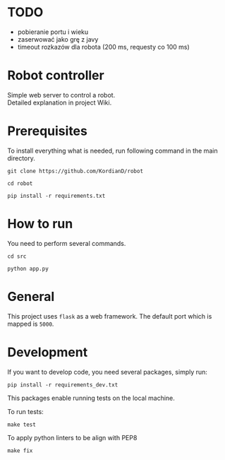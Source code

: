 # TODO
- pobieranie portu i wieku
- zaserwować jako grę z javy
- timeout rozkazów dla robota (200 ms, requesty co 100 ms)


# Robot controller
Simple web server to control a robot.  
Detailed explanation in project Wiki.

# Prerequisites
To install everything what is needed, run following command in the main directory.
    
    git clone https://github.com/KordianD/robot
    
    cd robot
        
    pip install -r requirements.txt


# How to run
You need to perform several commands.

    cd src

    python app.py
    
# General 

This project uses `flask` as a web framework.
The default port which is mapped is `5000`.


# Development

If you want to develop code, you need several packages, simply run:

    pip install -r requirements_dev.txt
    
This packages enable running tests on the local machine.

To run tests:

    make test

To apply python linters  to be align with PEP8

    make fix
